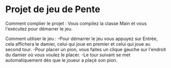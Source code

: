 # Projet de jeu de Pente
Comment complier le projet : 
    Vous compilez la classe Main et vous l'exécutez pour démarrer le jeu.

Comment utiliser le jeu : 
-Pour démarrer le jeu vous appuyez sur Entrée, cela affichera le damier, celui qui joue en premier et celui qui joue au second tour.
-Pour placer un pion, vous faites un clique gauche sur l'endroit du damier où vous voulez le placer.
-Le tour suivant se met automatiquement dès que le joueur a plaçé son pion.